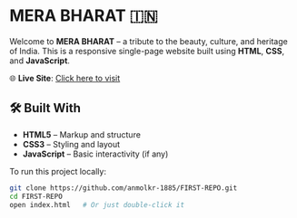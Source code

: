 # MERA BHARAT 🇮🇳

Welcome to **MERA BHARAT** – a tribute to the beauty, culture, and heritage of India. This is a responsive single-page website built using **HTML**, **CSS**, and **JavaScript**.

🌐 **Live Site**: [Click here to visit](https://anmolkr-1885.github.io/FIRST-REPO/)

## 🛠️ Built With

- **HTML5** – Markup and structure
- **CSS3** – Styling and layout
- **JavaScript** – Basic interactivity (if any)



To run this project locally:

```bash
git clone https://github.com/anmolkr-1885/FIRST-REPO.git
cd FIRST-REPO
open index.html   # Or just double-click it
